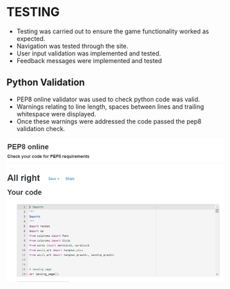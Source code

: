 # TESTING

 - Testing was carried out to ensure the game functionality worked as expected.
 - Navigation was tested through the site. 
 - User input validation was implemented and tested.
 - Feedback messages were implemented and tested

  ## Python Validation

  - PEP8 online validator was used to check python code was valid.
  - Warnings relating to line length, spaces between lines and trailing whitespace were displayed.
  - Once these warnings were addressed the code passed the pep8 validation check.

  ![pep8 validation](docs/readme-images/pep8.png)